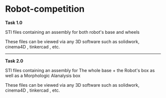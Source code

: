 # Robot-competition
**Task 1.0**

STl files containing an assembly for both robot's base and wheels

These files can be viewed via any 3D software such as solidwork, cinema4D , tinkercad , etc.

---
**Task 2.0**

STl files containing an assembly for The whole base + the Robot's box as well as a Morphologic Alanalysis box 

These files can be viewed via any 3D software such as solidwork, cinema4D , tinkercad , etc.
